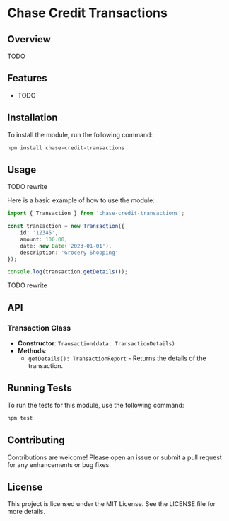 # Chase Credit Transactions

## Overview
TODO

## Features
- TODO

## Installation
To install the module, run the following command:

```bash
npm install chase-credit-transactions
```

## Usage

TODO rewrite

Here is a basic example of how to use the module:

```typescript
import { Transaction } from 'chase-credit-transactions';

const transaction = new Transaction({
    id: '12345',
    amount: 100.00,
    date: new Date('2023-01-01'),
    description: 'Grocery Shopping'
});

console.log(transaction.getDetails());
```

TODO rewrite

## API
### Transaction Class
- **Constructor**: `Transaction(data: TransactionDetails)`
- **Methods**:
  - `getDetails(): TransactionReport` - Returns the details of the transaction.

## Running Tests
To run the tests for this module, use the following command:

```bash
npm test
```

## Contributing
Contributions are welcome! Please open an issue or submit a pull request for any enhancements or bug fixes.

## License
This project is licensed under the MIT License. See the LICENSE file for more details.